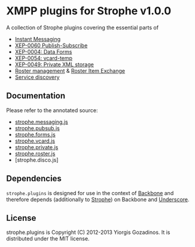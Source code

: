 # XMPP plugins for Strophe v1.0.0

A collection of Strophe plugins covering the essential parts of

* [Instant Messaging](http://xmpp.org/rfcs/rfc6121.html)
* [XEP-0060 Publish-Subscribe](http://xmpp.org/extensions/xep-0060.html)
* [XEP-0004: Data Forms](http://xmpp.org/extensions/xep-0004.html)
* [XEP-0054: vcard-temp](http://xmpp.org/extensions/xep-0054.html)
* [XEP-0049: Private XML storage](http://xmpp.org/extensions/xep-0049.html)
* [Roster management](http://xmpp.org/rfcs/rfc6121.html) & [Roster Item Exchange](http://xmpp.org/extensions/xep-0144.html)
* [Service discovery](http://xmpp.org/extensions/xep-0030.html)

## Documentation

Please refer to the annotated source:

* [strophe.messaging.js](http://ggozad.com/strophe.plugins/docs/strophe.messaging.html)
* [strophe.pubsub.js](http://ggozad.com/strophe.plugins/docs/strophe.pubsub.html)
* [strophe.forms.js](http://ggozad.com/strophe.plugins/docs/strophe.forms.html)
* [strophe.vcard.js](http://ggozad.com/strophe.plugins/docs/strophe.vcard.html)
* [strophe.private.js](http://ggozad.com/strophe.plugins/docs/strophe.private.html)
* [strophe.roster.js](http://ggozad.com/strophe.plugins/docs/strophe.roster.html)
* [strophe.disco.js]

## Dependencies

`strophe.plugins` is designed for use in the context of [Backbone] and therefore depends (additionally to [Strophe]) on Backbone and [Underscore].

## License

strophe.plugins is Copyright (C) 2012-2013 Yiorgis Gozadinos.
It is distributed under the MIT license.

[Strophe]: http://strophe.im/strophejs
[Backbone]: http://documentcloud.github.com/backbone
[Underscore]: http://documentcloud.github.com/underscore